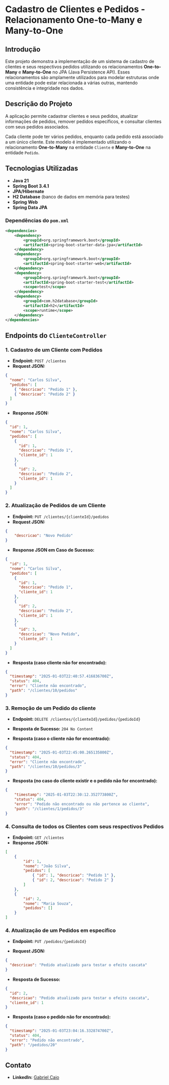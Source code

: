 # Cadastro de Clientes e Pedidos - Relacionamento One-to-Many e Many-to-One

## Introdução

Este projeto demonstra a implementação de um sistema de cadastro de clientes e seus respectivos pedidos utilizando os relacionamentos **One-to-Many** e **Many-to-One** no JPA (Java Persistence API). Esses relacionamentos são amplamente utilizados para modelar estruturas onde uma entidade pode estar relacionada a várias outras, mantendo consistência e integridade nos dados.

## Descrição do Projeto

A aplicação permite cadastrar clientes e seus pedidos, atualizar informações de pedidos, remover pedidos específicos, e consultar clientes com seus pedidos associados.

Cada cliente pode ter vários pedidos, enquanto cada pedido está associado a um único cliente. Este modelo é implementado utilizando o relacionamento **One-to-Many** na entidade `Cliente` e **Many-to-One** na entidade `Pedido`.

## Tecnologias Utilizadas

- **Java 21**
- **Spring Boot 3.4.1**
- **JPA/Hibernate**
- **H2 Database** (banco de dados em memória para testes)
- **Spring Web**
- **Spring Data JPA**

### Dependências do `pom.xml`

```xml
<dependencies>
    <dependency>
        <groupId>org.springframework.boot</groupId>
        <artifactId>spring-boot-starter-data-jpa</artifactId>
    </dependency>
    <dependency>
        <groupId>org.springframework.boot</groupId>
        <artifactId>spring-boot-starter-web</artifactId>
    </dependency>
    <dependency>
        <groupId>org.springframework.boot</groupId>
        <artifactId>spring-boot-starter-test</artifactId>
        <scope>test</scope>
    </dependency>
    <dependency>
        <groupId>com.h2database</groupId>
        <artifactId>h2</artifactId>
        <scope>runtime</scope>
    </dependency>
</dependencies>
```

## Endpoints do `ClienteController`

### 1. **Cadastro de um Cliente com Pedidos**

- **Endpoint:** `POST /clientes`
- **Request JSON:**

```json
{
  "nome": "Carlos Silva",
  "pedidos": [
    { "descricao": "Pedido 1" },
    { "descricao": "Pedido 2" }
  ]
}
```

- **Response JSON:**

```json
{
  "id": 1,
  "nome": "Carlos Silva",
  "pedidos": [
    {
      "id": 1,
      "descricao": "Pedido 1",
      "cliente_id": 1
    },
    {
      "id": 2,
      "descricao": "Pedido 2",
      "cliente_id": 1
    }
  ]
}
```

### 2. **Atualização de Pedidos de um Cliente**
- **Endpoint:** `PUT /clientes/{clienteId}/pedidos`
- **Request JSON:**

```json
{
    "descricao": "Novo Pedido"
}
```

- **Response JSON em Caso de Sucesso:**

```json
{
  "id": 1,
  "nome": "Carlos Silva",
  "pedidos": [
    {
      "id": 1,
      "descricao": "Pedido 1",
      "cliente_id": 1
    },
    {
      "id": 2,
      "descricao": "Pedido 2",
      "cliente_id": 1
    },
    {
      "id": 3,
      "descricao": "Novo Pedido",
      "cliente_id": 1
    }
  ]
}
```
- **Resposta (caso cliente não for encontrado):**
```json
{
  "timestamp": "2025-01-03T22:40:57.416836700Z",
  "status": 404,
  "error": "Cliente não encontrado",
  "path": "/clientes/10/pedidos"
}
```

### 3. **Remoção de um Pedido do cliente**
- **Endpoint:** `DELETE /clientes/{clienteId}/pedidos/{pedidoId}`

- **Resposta de Sucesso:** `204 No Content`
- **Resposta (caso o cliente não for encontrado):**
```json
{
  "timestamp": "2025-01-03T22:45:00.265135800Z",
  "status": 404,
  "error": "Cliente não encontrado",
  "path": "/clientes/10/pedidos/3"
}
```
- **Resposta (no caso do cliente existir e o pedido não for encontrado):**
```json
{
    "timestamp": "2025-01-03T22:30:12.352773800Z",
    "status": 404,
    "error": "Pedido não encontrado ou não pertence ao cliente",
    "path": "/clientes/1/pedidos/3"
}
```
### 4. **Consulta de todos os Clientes com seus respectivos Pedidos**

- **Endpoint:** `GET /clientes`
- **Response JSON:**

```json
[
    {
        "id": 1,
        "nome": "João Silva",
        "pedidos": [
            { "id": 1, "descricao": "Pedido 1" },
            { "id": 2, "descricao": "Pedido 2" }
        ]
    },
    {
        "id": 2,
        "nome": "Maria Souza",
        "pedidos": []
    }
]
```
### 4. **Atualização de um Pedidos em específico**
- **Endpoint:** `PUT /pedidos/{pedidoId}`

- **Request JSON:**

```json
{
  "descricao": "Pedido atualizado para testar o efeito cascata"
}
```
- **Resposta de Sucesso:**
```json
{
  "id": 2,
  "descricao": "Pedido atualizado para testar o efeito cascata",
  "cliente_id": 1
}
``` 
- **Resposta (caso o pedido não for encontrado):**
```json
{
  "timestamp": "2025-01-03T23:04:16.332874700Z",
  "status": 404,
  "error": "Pedido não encontrado",
  "path": "/pedidos/20"
}
```
## Contato

- **LinkedIn:** [Gabriel Caio](https://www.linkedin.com/in/gabriel-caio/)

